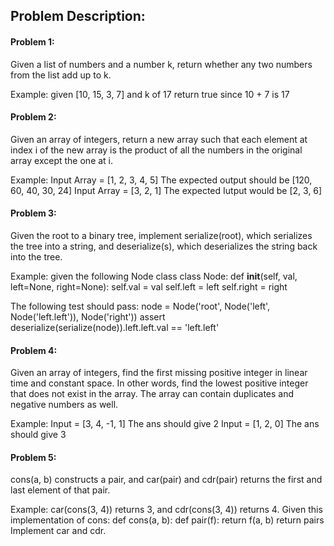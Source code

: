 ## Problem Description:

#### Problem 1:
Given a list of numbers and a number k, return whether any two numbers from the list add up to k.

Example: 
given [10, 15, 3, 7] and k of 17
return true since 10 + 7 is 17

#### Problem 2:
Given an array of integers, return a new array such that each element at index i of the new array is the product of all the numbers in the original array except the one at i.

Example:
Input Array =  [1, 2, 3, 4, 5] 
The expected output should be [120, 60, 40, 30, 24] 
Input Array = [3, 2, 1]
The expected Iutput would be [2, 3, 6]

#### Problem 3:
Given the root to a binary tree, implement serialize(root), which serializes the tree into a string, and deserialize(s), which deserializes the string back into the tree.

Example:
given the following Node class
class Node:
    def __init__(self, val, left=None, right=None):
        self.val = val
        self.left = left
        self.right = right

The following test should pass:
node = Node('root', Node('left', Node('left.left')), Node('right'))
assert deserialize(serialize(node)).left.left.val == 'left.left'

#### Problem 4:
Given an array of integers, find the first missing positive integer in linear time and constant space. In other words, find the lowest positive integer that does not exist in the array. The array can contain duplicates and negative numbers as well.

Example:
Input = [3, 4, -1, 1] 
The ans should give 2
Input = [1, 2, 0] 
The ans should give 3

#### Problem 5:
cons(a, b) constructs a pair, and car(pair) and cdr(pair) returns the first and last element of that pair.

Example: 
car(cons(3, 4)) returns 3, and cdr(cons(3, 4)) returns 4.
Given this implementation of cons:
def cons(a, b):
    def pair(f):
        return f(a, b)
    return pairs
Implement car and cdr.

